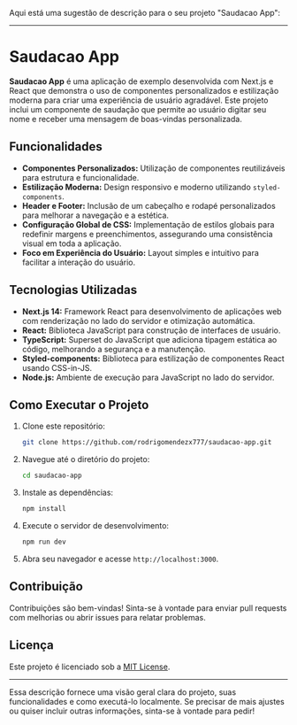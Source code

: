 Aqui está uma sugestão de descrição para o seu projeto "Saudacao App":

---

# Saudacao App

**Saudacao App** é uma aplicação de exemplo desenvolvida com Next.js e React que demonstra o uso de componentes personalizados e estilização moderna para criar uma experiência de usuário agradável. Este projeto inclui um componente de saudação que permite ao usuário digitar seu nome e receber uma mensagem de boas-vindas personalizada.

## Funcionalidades

- **Componentes Personalizados:** Utilização de componentes reutilizáveis para estrutura e funcionalidade.
- **Estilização Moderna:** Design responsivo e moderno utilizando `styled-components`.
- **Header e Footer:** Inclusão de um cabeçalho e rodapé personalizados para melhorar a navegação e a estética.
- **Configuração Global de CSS:** Implementação de estilos globais para redefinir margens e preenchimentos, assegurando uma consistência visual em toda a aplicação.
- **Foco em Experiência do Usuário:** Layout simples e intuitivo para facilitar a interação do usuário.

## Tecnologias Utilizadas

- **Next.js 14:** Framework React para desenvolvimento de aplicações web com renderização no lado do servidor e otimização automática.
- **React:** Biblioteca JavaScript para construção de interfaces de usuário.
- **TypeScript:** Superset do JavaScript que adiciona tipagem estática ao código, melhorando a segurança e a manutenção.
- **Styled-components:** Biblioteca para estilização de componentes React usando CSS-in-JS.
- **Node.js:** Ambiente de execução para JavaScript no lado do servidor.

## Como Executar o Projeto

1. Clone este repositório:
   ```bash
   git clone https://github.com/rodrigomendezx777/saudacao-app.git
   ```
2. Navegue até o diretório do projeto:
   ```bash
   cd saudacao-app
   ```
3. Instale as dependências:
   ```bash
   npm install
   ```
4. Execute o servidor de desenvolvimento:
   ```bash
   npm run dev
   ```
5. Abra seu navegador e acesse `http://localhost:3000`.

## Contribuição

Contribuições são bem-vindas! Sinta-se à vontade para enviar pull requests com melhorias ou abrir issues para relatar problemas.

## Licença

Este projeto é licenciado sob a [MIT License](LICENSE).

---

Essa descrição fornece uma visão geral clara do projeto, suas funcionalidades e como executá-lo localmente. Se precisar de mais ajustes ou quiser incluir outras informações, sinta-se à vontade para pedir!
